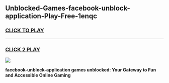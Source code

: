 
## Unblocked-Games-facebook-unblock-application-Play-Free-1enqc
<h3>
<a href="https://premium76.site?title=facebook-unblock-application&ref=21A">CLICK TO PLAY</a></h3>
<hr>

<h3>
<a href="https://premium76.site?title=facebook-unblock-application&ref=21A">CLICK 2 PLAY</a>
  
</h3>

<a href="https://premium76.site?title=facebook-unblock-application&ref=21A"><img src="https://clearcache.store/games.png"></a>


**facebook-unblock-application games unblocked: Your Gateway to Fun and Accessible Online Gaming**
